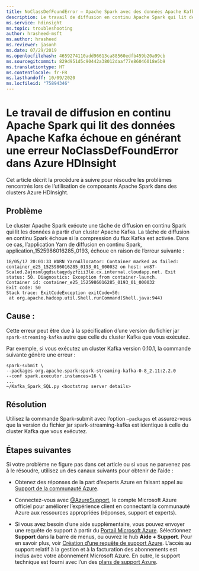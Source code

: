 ```yaml
---
title: NoClassDefFoundError – Apache Spark avec des données Apache Kafka dans Azure HDInsight
description: Le travail de diffusion en continu Apache Spark qui lit des données à partir d’un cluster Apache Kafka échoue en générant une erreur NoClassDefFoundError dans Azure HDInsight
ms.service: hdinsight
ms.topic: troubleshooting
author: hrasheed-msft
ms.author: hrasheed
ms.reviewer: jasonh
ms.date: 07/29/2019
ms.openlocfilehash: 4659274110add96613ca88560edfb459b20a99cb
ms.sourcegitcommit: 829d951d5c90442a38012daaf77e86046018e5b9
ms.translationtype: HT
ms.contentlocale: fr-FR
ms.lasthandoff: 10/09/2020
ms.locfileid: "75894346"
---
```

# <a name="apache-spark-streaming-job-that-reads-apache-kafka-data-fails-with-noclassdeffounderror-in-hdinsight"></a>Le travail de diffusion en continu Apache Spark qui lit des données Apache Kafka échoue en générant une erreur NoClassDefFoundError dans Azure HDInsight

Cet article décrit la procédure à suivre pour résoudre les problèmes rencontrés lors de l’utilisation de composants Apache Spark dans des clusters Azure HDInsight.

## <a name="issue"></a>Problème

Le cluster Apache Spark exécute une tâche de diffusion en continu Spark qui lit les données à partir d’un cluster Apache Kafka. La tâche de diffusion en continu Spark échoue si la compression du flux Kafka est activée. Dans ce cas, l’application Yarn de diffusion en continu Spark, application_1525986016285_0193, échoue en raison de l’erreur suivante :

```
18/05/17 20:01:33 WARN YarnAllocator: Container marked as failed: container_e25_1525986016285_0193_01_000032 on host: wn87-Scaled.2ajnsmlgqdsutaqydyzfzii3le.cx.internal.cloudapp.net. Exit status: 50. Diagnostics: Exception from container-launch.
Container id: container_e25_1525986016285_0193_01_000032
Exit code: 50
Stack trace: ExitCodeException exitCode=50: 
 at org.apache.hadoop.util.Shell.runCommand(Shell.java:944)
```

## <a name="cause"></a>Cause :

Cette erreur peut être due à la spécification d’une version du fichier jar `spark-streaming-kafka` autre que celle du cluster Kafka que vous exécutez.

Par exemple, si vous exécutez un cluster Kafka version 0.10.1, la commande suivante génère une erreur :

```
spark-submit \
--packages org.apache.spark:spark-streaming-kafka-0-8_2.11:2.2.0
--conf spark.executor.instances=16 \
...
~/Kafka_Spark_SQL.py <bootstrap server details>
```

## <a name="resolution"></a>Résolution

Utilisez la commande Spark-submit avec l’option `–packages` et assurez-vous que la version du fichier jar spark-streaming-kafka est identique à celle du cluster Kafka que vous exécutez.

## <a name="next-steps"></a>Étapes suivantes

Si votre problème ne figure pas dans cet article ou si vous ne parvenez pas à le résoudre, utilisez un des canaux suivants pour obtenir de l’aide :

* Obtenez des réponses de la part d’experts Azure en faisant appel au [Support de la communauté Azure](https://azure.microsoft.com/support/community/).

* Connectez-vous avec [@AzureSupport](https://twitter.com/azuresupport), le compte Microsoft Azure officiel pour améliorer l’expérience client en connectant la communauté Azure aux ressources appropriées (réponses, support et experts).

* Si vous avez besoin d’une aide supplémentaire, vous pouvez envoyer une requête de support à partir du [Portail Microsoft Azure](https://portal.azure.com/?#blade/Microsoft_Azure_Support/HelpAndSupportBlade/). Sélectionnez **Support** dans la barre de menus, ou ouvrez le hub **Aide + Support**. Pour en savoir plus, voir [Création d’une requête de support Azure](https://docs.microsoft.com/azure/azure-portal/supportability/how-to-create-azure-support-request). L’accès au support relatif à la gestion et à la facturation des abonnements est inclus avec votre abonnement Microsoft Azure. En outre, le support technique est fourni avec l’un des [plans de support Azure](https://azure.microsoft.com/support/plans/).
